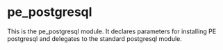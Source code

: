 # pe_postgresql #

This is the pe_postgresql module. It declares parameters for installing PE postgresql and delegates to the standard postgresql module.
